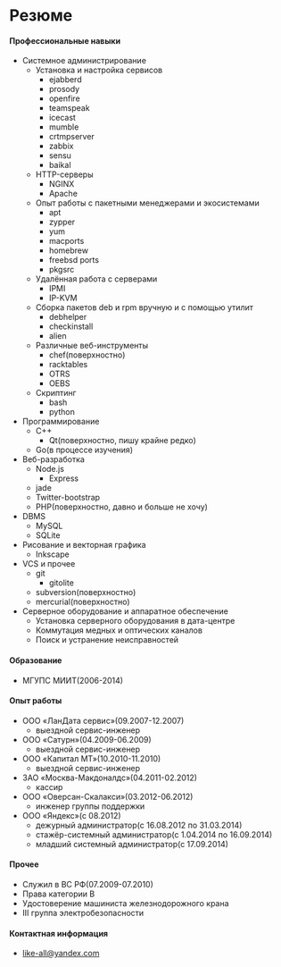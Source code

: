 Резюме
======

#### Профессиональные навыки
+ Системное администрирование
    + Установка и настройка сервисов
        + ejabberd
        + prosody
        + openfire
        + teamspeak
        + icecast
        + mumble
        + crtmpserver
        + zabbix
        + sensu
        + baikal
    + HTTP-серверы
        + NGINX
        + Apache
    + Опыт работы с пакетными менеджерами и экосистемами
        + apt
        + zypper
        + yum
        + macports
        + homebrew
        + freebsd ports
        + pkgsrc
    + Удалённая работа с серверами
        + IPMI
        + IP-KVM
    + Сборка пакетов deb и rpm вручную и с помощью утилит
        + debhelper
        + checkinstall
        + alien
    + Различные веб-инструменты
        + chef(поверхностно)
        + racktables
        + OTRS
        + OEBS
    + Скриптинг
        + bash
        + python
+ Программирование
    + С++
        + Qt(поверхностно, пишу крайне редко)
    + Go(в процессе изучения)
+ Веб-разработка
    + Node.js
        + Express
    + jade
    + Twitter-bootstrap
    + PHP(поверхностно, давно и больше не хочу)
+ DBMS
    + MySQL
    + SQLite
+ Рисование и векторная графика
    + Inkscape
+ VCS и прочее
    + git
        + gitolite
    + subversion(поверхностно)
    + mercurial(поверхностно)
+ Серверное оборудование и аппаратное обеспечение
    + Установка серверного оборудования в дата-центре
    + Коммутация медных и оптических каналов
    + Поиск и устранение неисправностей

#### Образование
+ МГУПС МИИТ(2006-2014)

#### Опыт работы
+ ООО «ЛанДата сервис»(09.2007-12.2007)
    + выездной сервис-инженер
+ ООО «Сатурн»(04.2009-06.2009)
    + выездной сервис-инженер
+ ООО «Капитал МТ»(10.2010-11.2010)
    + выездной сервис-инженер
+ ЗАО «Москва-Макдоналдс»(04.2011-02.2012)
    + кассир
+ ООО «Оверсан-Скалакси»(03.2012-06.2012)
    + инженер группы поддержки
+ OOO «Яндекс»(с 08.2012)
    + дежурный администратор(c 16.08.2012 по 31.03.2014)
    + стажёр-системный администратор(с 1.04.2014 по 16.09.2014)
    + младший системный администратор(с 17.09.2014)

#### Прочее
+ Служил в ВС РФ(07.2009-07.2010)
+ Права категории B
+ Удостоверение машиниста железнодорожного крана
+ III группа электробезопасности

#### Контактная информация
+ <like-all@yandex.com>
